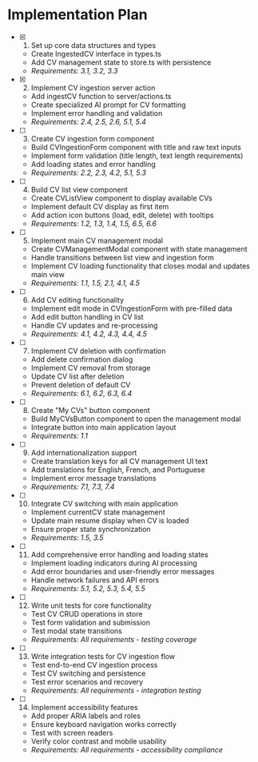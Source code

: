 # Implementation Plan

- [x] 1. Set up core data structures and types
  - Create IngestedCV interface in types.ts
  - Add CV management state to store.ts with persistence
  - _Requirements: 3.1, 3.2, 3.3_

- [x] 2. Implement CV ingestion server action
  - Add ingestCV function to server/actions.ts
  - Create specialized AI prompt for CV formatting
  - Implement error handling and validation
  - _Requirements: 2.4, 2.5, 2.6, 5.1, 5.4_

- [ ] 3. Create CV ingestion form component
  - Build CVIngestionForm component with title and raw text inputs
  - Implement form validation (title length, text length requirements)
  - Add loading states and error handling
  - _Requirements: 2.2, 2.3, 4.2, 5.1, 5.3_

- [ ] 4. Build CV list view component
  - Create CVListView component to display available CVs
  - Implement default CV display as first item
  - Add action icon buttons (load, edit, delete) with tooltips
  - _Requirements: 1.2, 1.3, 1.4, 1.5, 6.5, 6.6_

- [ ] 5. Implement main CV management modal
  - Create CVManagementModal component with state management
  - Handle transitions between list view and ingestion form
  - Implement CV loading functionality that closes modal and updates main view
  - _Requirements: 1.1, 1.5, 2.1, 4.1, 4.5_

- [ ] 6. Add CV editing functionality
  - Implement edit mode in CVIngestionForm with pre-filled data
  - Add edit button handling in CV list
  - Handle CV updates and re-processing
  - _Requirements: 4.1, 4.2, 4.3, 4.4, 4.5_

- [ ] 7. Implement CV deletion with confirmation
  - Add delete confirmation dialog
  - Implement CV removal from storage
  - Update CV list after deletion
  - Prevent deletion of default CV
  - _Requirements: 6.1, 6.2, 6.3, 6.4_

- [ ] 8. Create "My CVs" button component
  - Build MyCVsButton component to open the management modal
  - Integrate button into main application layout
  - _Requirements: 1.1_

- [ ] 9. Add internationalization support
  - Create translation keys for all CV management UI text
  - Add translations for English, French, and Portuguese
  - Implement error message translations
  - _Requirements: 7.1, 7.3, 7.4_

- [ ] 10. Integrate CV switching with main application
  - Implement currentCV state management
  - Update main resume display when CV is loaded
  - Ensure proper state synchronization
  - _Requirements: 1.5, 3.5_

- [ ] 11. Add comprehensive error handling and loading states
  - Implement loading indicators during AI processing
  - Add error boundaries and user-friendly error messages
  - Handle network failures and API errors
  - _Requirements: 5.1, 5.2, 5.3, 5.4, 5.5_

- [ ] 12. Write unit tests for core functionality
  - Test CV CRUD operations in store
  - Test form validation and submission
  - Test modal state transitions
  - _Requirements: All requirements - testing coverage_

- [ ] 13. Write integration tests for CV ingestion flow
  - Test end-to-end CV ingestion process
  - Test CV switching and persistence
  - Test error scenarios and recovery
  - _Requirements: All requirements - integration testing_

- [ ] 14. Implement accessibility features
  - Add proper ARIA labels and roles
  - Ensure keyboard navigation works correctly
  - Test with screen readers
  - Verify color contrast and mobile usability
  - _Requirements: All requirements - accessibility compliance_